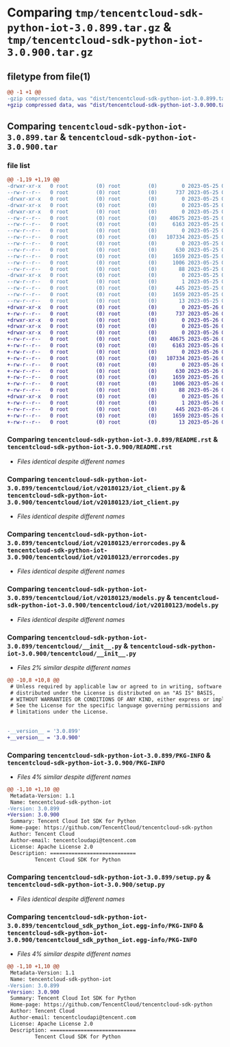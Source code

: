 # Comparing `tmp/tencentcloud-sdk-python-iot-3.0.899.tar.gz` & `tmp/tencentcloud-sdk-python-iot-3.0.900.tar.gz`

## filetype from file(1)

```diff
@@ -1 +1 @@
-gzip compressed data, was "dist/tencentcloud-sdk-python-iot-3.0.899.tar", last modified: Thu May 25 00:29:12 2023, max compression
+gzip compressed data, was "dist/tencentcloud-sdk-python-iot-3.0.900.tar", last modified: Fri May 26 02:21:08 2023, max compression
```

## Comparing `tencentcloud-sdk-python-iot-3.0.899.tar` & `tencentcloud-sdk-python-iot-3.0.900.tar`

### file list

```diff
@@ -1,19 +1,19 @@
-drwxr-xr-x   0 root         (0) root         (0)        0 2023-05-25 00:29:12.000000 tencentcloud-sdk-python-iot-3.0.899/
--rw-r--r--   0 root         (0) root         (0)      737 2023-05-25 00:29:12.000000 tencentcloud-sdk-python-iot-3.0.899/README.rst
-drwxr-xr-x   0 root         (0) root         (0)        0 2023-05-25 00:29:12.000000 tencentcloud-sdk-python-iot-3.0.899/tencentcloud/
-drwxr-xr-x   0 root         (0) root         (0)        0 2023-05-25 00:29:12.000000 tencentcloud-sdk-python-iot-3.0.899/tencentcloud/iot/
-drwxr-xr-x   0 root         (0) root         (0)        0 2023-05-25 00:29:12.000000 tencentcloud-sdk-python-iot-3.0.899/tencentcloud/iot/v20180123/
--rw-r--r--   0 root         (0) root         (0)    40675 2023-05-25 00:29:12.000000 tencentcloud-sdk-python-iot-3.0.899/tencentcloud/iot/v20180123/iot_client.py
--rw-r--r--   0 root         (0) root         (0)     6163 2023-05-25 00:29:12.000000 tencentcloud-sdk-python-iot-3.0.899/tencentcloud/iot/v20180123/errorcodes.py
--rw-r--r--   0 root         (0) root         (0)        0 2023-05-25 00:29:12.000000 tencentcloud-sdk-python-iot-3.0.899/tencentcloud/iot/v20180123/__init__.py
--rw-r--r--   0 root         (0) root         (0)   107334 2023-05-25 00:29:12.000000 tencentcloud-sdk-python-iot-3.0.899/tencentcloud/iot/v20180123/models.py
--rw-r--r--   0 root         (0) root         (0)        0 2023-05-25 00:29:12.000000 tencentcloud-sdk-python-iot-3.0.899/tencentcloud/iot/__init__.py
--rw-r--r--   0 root         (0) root         (0)      630 2023-05-25 00:29:12.000000 tencentcloud-sdk-python-iot-3.0.899/tencentcloud/__init__.py
--rw-r--r--   0 root         (0) root         (0)     1659 2023-05-25 00:29:12.000000 tencentcloud-sdk-python-iot-3.0.899/PKG-INFO
--rw-r--r--   0 root         (0) root         (0)     1006 2023-05-25 00:29:12.000000 tencentcloud-sdk-python-iot-3.0.899/setup.py
--rw-r--r--   0 root         (0) root         (0)       88 2023-05-25 00:29:12.000000 tencentcloud-sdk-python-iot-3.0.899/setup.cfg
-drwxr-xr-x   0 root         (0) root         (0)        0 2023-05-25 00:29:12.000000 tencentcloud-sdk-python-iot-3.0.899/tencentcloud_sdk_python_iot.egg-info/
--rw-r--r--   0 root         (0) root         (0)        1 2023-05-25 00:29:12.000000 tencentcloud-sdk-python-iot-3.0.899/tencentcloud_sdk_python_iot.egg-info/dependency_links.txt
--rw-r--r--   0 root         (0) root         (0)      445 2023-05-25 00:29:12.000000 tencentcloud-sdk-python-iot-3.0.899/tencentcloud_sdk_python_iot.egg-info/SOURCES.txt
--rw-r--r--   0 root         (0) root         (0)     1659 2023-05-25 00:29:12.000000 tencentcloud-sdk-python-iot-3.0.899/tencentcloud_sdk_python_iot.egg-info/PKG-INFO
--rw-r--r--   0 root         (0) root         (0)       13 2023-05-25 00:29:12.000000 tencentcloud-sdk-python-iot-3.0.899/tencentcloud_sdk_python_iot.egg-info/top_level.txt
+drwxr-xr-x   0 root         (0) root         (0)        0 2023-05-26 02:21:08.000000 tencentcloud-sdk-python-iot-3.0.900/
+-rw-r--r--   0 root         (0) root         (0)      737 2023-05-26 02:21:08.000000 tencentcloud-sdk-python-iot-3.0.900/README.rst
+drwxr-xr-x   0 root         (0) root         (0)        0 2023-05-26 02:21:08.000000 tencentcloud-sdk-python-iot-3.0.900/tencentcloud/
+drwxr-xr-x   0 root         (0) root         (0)        0 2023-05-26 02:21:08.000000 tencentcloud-sdk-python-iot-3.0.900/tencentcloud/iot/
+drwxr-xr-x   0 root         (0) root         (0)        0 2023-05-26 02:21:08.000000 tencentcloud-sdk-python-iot-3.0.900/tencentcloud/iot/v20180123/
+-rw-r--r--   0 root         (0) root         (0)    40675 2023-05-26 02:21:08.000000 tencentcloud-sdk-python-iot-3.0.900/tencentcloud/iot/v20180123/iot_client.py
+-rw-r--r--   0 root         (0) root         (0)     6163 2023-05-26 02:21:08.000000 tencentcloud-sdk-python-iot-3.0.900/tencentcloud/iot/v20180123/errorcodes.py
+-rw-r--r--   0 root         (0) root         (0)        0 2023-05-26 02:21:08.000000 tencentcloud-sdk-python-iot-3.0.900/tencentcloud/iot/v20180123/__init__.py
+-rw-r--r--   0 root         (0) root         (0)   107334 2023-05-26 02:21:08.000000 tencentcloud-sdk-python-iot-3.0.900/tencentcloud/iot/v20180123/models.py
+-rw-r--r--   0 root         (0) root         (0)        0 2023-05-26 02:21:08.000000 tencentcloud-sdk-python-iot-3.0.900/tencentcloud/iot/__init__.py
+-rw-r--r--   0 root         (0) root         (0)      630 2023-05-26 02:21:08.000000 tencentcloud-sdk-python-iot-3.0.900/tencentcloud/__init__.py
+-rw-r--r--   0 root         (0) root         (0)     1659 2023-05-26 02:21:08.000000 tencentcloud-sdk-python-iot-3.0.900/PKG-INFO
+-rw-r--r--   0 root         (0) root         (0)     1006 2023-05-26 02:21:08.000000 tencentcloud-sdk-python-iot-3.0.900/setup.py
+-rw-r--r--   0 root         (0) root         (0)       88 2023-05-26 02:21:08.000000 tencentcloud-sdk-python-iot-3.0.900/setup.cfg
+drwxr-xr-x   0 root         (0) root         (0)        0 2023-05-26 02:21:08.000000 tencentcloud-sdk-python-iot-3.0.900/tencentcloud_sdk_python_iot.egg-info/
+-rw-r--r--   0 root         (0) root         (0)        1 2023-05-26 02:21:08.000000 tencentcloud-sdk-python-iot-3.0.900/tencentcloud_sdk_python_iot.egg-info/dependency_links.txt
+-rw-r--r--   0 root         (0) root         (0)      445 2023-05-26 02:21:08.000000 tencentcloud-sdk-python-iot-3.0.900/tencentcloud_sdk_python_iot.egg-info/SOURCES.txt
+-rw-r--r--   0 root         (0) root         (0)     1659 2023-05-26 02:21:08.000000 tencentcloud-sdk-python-iot-3.0.900/tencentcloud_sdk_python_iot.egg-info/PKG-INFO
+-rw-r--r--   0 root         (0) root         (0)       13 2023-05-26 02:21:08.000000 tencentcloud-sdk-python-iot-3.0.900/tencentcloud_sdk_python_iot.egg-info/top_level.txt
```

### Comparing `tencentcloud-sdk-python-iot-3.0.899/README.rst` & `tencentcloud-sdk-python-iot-3.0.900/README.rst`

 * *Files identical despite different names*

### Comparing `tencentcloud-sdk-python-iot-3.0.899/tencentcloud/iot/v20180123/iot_client.py` & `tencentcloud-sdk-python-iot-3.0.900/tencentcloud/iot/v20180123/iot_client.py`

 * *Files identical despite different names*

### Comparing `tencentcloud-sdk-python-iot-3.0.899/tencentcloud/iot/v20180123/errorcodes.py` & `tencentcloud-sdk-python-iot-3.0.900/tencentcloud/iot/v20180123/errorcodes.py`

 * *Files identical despite different names*

### Comparing `tencentcloud-sdk-python-iot-3.0.899/tencentcloud/iot/v20180123/models.py` & `tencentcloud-sdk-python-iot-3.0.900/tencentcloud/iot/v20180123/models.py`

 * *Files identical despite different names*

### Comparing `tencentcloud-sdk-python-iot-3.0.899/tencentcloud/__init__.py` & `tencentcloud-sdk-python-iot-3.0.900/tencentcloud/__init__.py`

 * *Files 2% similar despite different names*

```diff
@@ -10,8 +10,8 @@
 # Unless required by applicable law or agreed to in writing, software
 # distributed under the License is distributed on an "AS IS" BASIS,
 # WITHOUT WARRANTIES OR CONDITIONS OF ANY KIND, either express or implied.
 # See the License for the specific language governing permissions and
 # limitations under the License.
 
 
-__version__ = '3.0.899'
+__version__ = '3.0.900'
```

### Comparing `tencentcloud-sdk-python-iot-3.0.899/PKG-INFO` & `tencentcloud-sdk-python-iot-3.0.900/PKG-INFO`

 * *Files 4% similar despite different names*

```diff
@@ -1,10 +1,10 @@
 Metadata-Version: 1.1
 Name: tencentcloud-sdk-python-iot
-Version: 3.0.899
+Version: 3.0.900
 Summary: Tencent Cloud Iot SDK for Python
 Home-page: https://github.com/TencentCloud/tencentcloud-sdk-python
 Author: Tencent Cloud
 Author-email: tencentcloudapi@tencent.com
 License: Apache License 2.0
 Description: ============================
         Tencent Cloud SDK for Python
```

### Comparing `tencentcloud-sdk-python-iot-3.0.899/setup.py` & `tencentcloud-sdk-python-iot-3.0.900/setup.py`

 * *Files identical despite different names*

### Comparing `tencentcloud-sdk-python-iot-3.0.899/tencentcloud_sdk_python_iot.egg-info/PKG-INFO` & `tencentcloud-sdk-python-iot-3.0.900/tencentcloud_sdk_python_iot.egg-info/PKG-INFO`

 * *Files 4% similar despite different names*

```diff
@@ -1,10 +1,10 @@
 Metadata-Version: 1.1
 Name: tencentcloud-sdk-python-iot
-Version: 3.0.899
+Version: 3.0.900
 Summary: Tencent Cloud Iot SDK for Python
 Home-page: https://github.com/TencentCloud/tencentcloud-sdk-python
 Author: Tencent Cloud
 Author-email: tencentcloudapi@tencent.com
 License: Apache License 2.0
 Description: ============================
         Tencent Cloud SDK for Python
```

